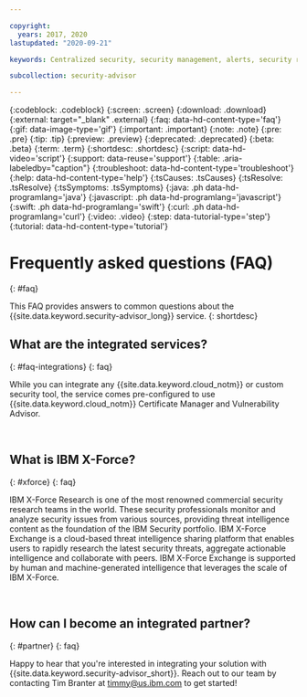 ```yaml
---

copyright:
  years: 2017, 2020
lastupdated: "2020-09-21"

keywords: Centralized security, security management, alerts, security risk, insights, threat detection

subcollection: security-advisor

---
```


{:codeblock: .codeblock}
{:screen: .screen}
{:download: .download}
{:external: target="_blank" .external}
{:faq: data-hd-content-type='faq'}
{:gif: data-image-type='gif'}
{:important: .important}
{:note: .note}
{:pre: .pre}
{:tip: .tip}
{:preview: .preview}
{:deprecated: .deprecated}
{:beta: .beta}
{:term: .term}
{:shortdesc: .shortdesc}
{:script: data-hd-video='script'}
{:support: data-reuse='support'}
{:table: .aria-labeledby="caption"}
{:troubleshoot: data-hd-content-type='troubleshoot'}
{:help: data-hd-content-type='help'}
{:tsCauses: .tsCauses}
{:tsResolve: .tsResolve}
{:tsSymptoms: .tsSymptoms}
{:java: .ph data-hd-programlang='java'}
{:javascript: .ph data-hd-programlang='javascript'}
{:swift: .ph data-hd-programlang='swift'}
{:curl: .ph data-hd-programlang='curl'}
{:video: .video}
{:step: data-tutorial-type='step'}
{:tutorial: data-hd-content-type='tutorial'}



# Frequently asked questions (FAQ)
{: #faq}

This FAQ provides answers to common questions about the {{site.data.keyword.security-advisor_long}} service.
{: shortdesc}


## What are the integrated services?
{: #faq-integrations}
{: faq}

While you can integrate any {{site.data.keyword.cloud_notm}} or custom security tool, the service comes pre-configured to use {{site.data.keyword.cloud_notm}} Certificate Manager and Vulnerability Advisor.

</br>

## What is IBM X-Force?
{: #xforce}
{: faq}

IBM X-Force Research is one of the most renowned commercial security research teams in the world. These security professionals monitor and analyze security issues from various sources, providing threat intelligence content as the foundation of the IBM Security portfolio. IBM X-Force Exchange is a cloud-based threat intelligence sharing platform that enables users to rapidly research the latest security threats, aggregate actionable intelligence and collaborate with peers. IBM X-Force Exchange is supported by human and machine-generated intelligence that leverages the scale of IBM X-Force.

</br>

## How can I become an integrated partner?
{: #partner}
{: faq}

Happy to hear that you're interested in integrating your solution with {{site.data.keyword.security-advisor_short}}. Reach out to our team by contacting Tim Branter at timmy@us.ibm.com to get started!
